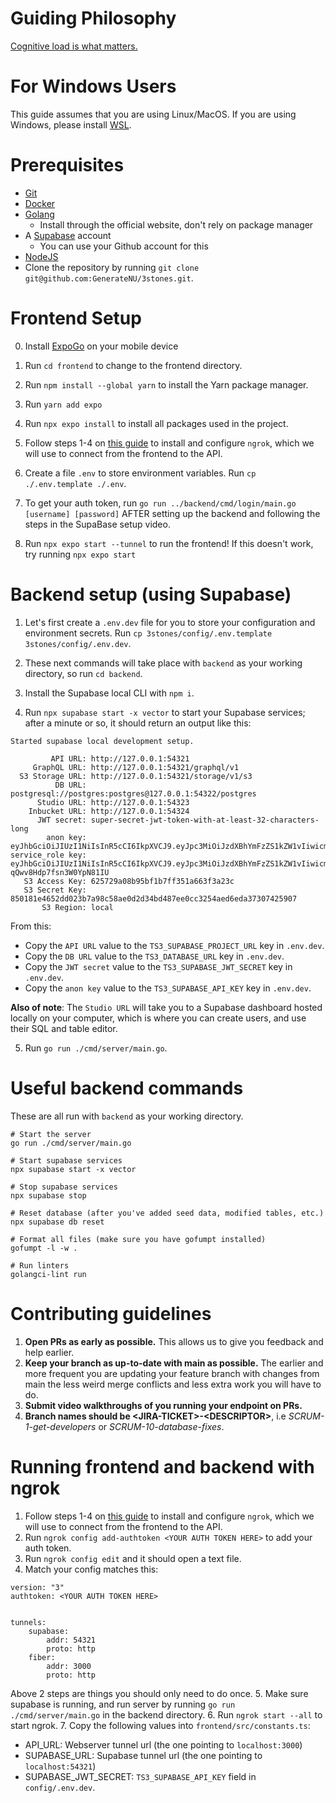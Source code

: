# Guiding Philosophy

[Cognitive load is what matters.](https://github.com/zakirullin/cognitive-load)

# For Windows Users

This guide assumes that you are using Linux/MacOS. If you are using Windows, please install [WSL](https://learn.microsoft.com/en-us/windows/wsl/install).

# Prerequisites

- [Git](https://git-scm.com/)
- [Docker](https://docs.docker.com/get-started/get-docker/)
- [Golang](https://go.dev/)
  - Install through the official website, don't rely on package manager
- A [Supabase](https://supabase.com/) account
  - You can use your Github account for this
- [NodeJS](https://nodejs.org/en/)
- Clone the repository by running `git clone git@github.com:GenerateNU/3stones.git`.

# Frontend Setup

0. Install [ExpoGo](https://expo.dev/go) on your mobile device

1. Run `cd frontend` to change to the frontend directory.

2. Run `npm install --global yarn` to install the Yarn package manager.

3. Run `yarn add expo`

4. Run `npx expo install` to install all packages used in the project.

5. Follow steps 1-4 on [this guide](https://ngrok.com/docs/getting-started/) to install and configure `ngrok`, which we will use to connect from the frontend to the API.

6. Create a file `.env` to store environment variables. Run `cp ./.env.template ./.env`.

7. To get your auth token, run `go run ../backend/cmd/login/main.go [username] [password]` AFTER setting up the backend and following the steps in the SupaBase setup video.

8. Run `npx expo start --tunnel` to run the frontend! If this doesn't work, try running `npx expo start`

# Backend setup (using Supabase)

1. Let's first create a `.env.dev` file for you to store your configuration and environment secrets. Run `cp 3stones/config/.env.template 3stones/config/.env.dev`.

2. These next commands will take place with `backend` as your working directory, so run `cd backend`.

3. Install the Supabase local CLI with `npm i`.

4. Run `npx supabase start -x vector` to start your Supabase services; after a minute or so, it should return an output like this:

```
Started supabase local development setup.

         API URL: http://127.0.0.1:54321
     GraphQL URL: http://127.0.0.1:54321/graphql/v1
  S3 Storage URL: http://127.0.0.1:54321/storage/v1/s3
          DB URL: postgresql://postgres:postgres@127.0.0.1:54322/postgres
      Studio URL: http://127.0.0.1:54323
    Inbucket URL: http://127.0.0.1:54324
      JWT secret: super-secret-jwt-token-with-at-least-32-characters-long
        anon key: eyJhbGciOiJIUzI1NiIsInR5cCI6IkpXVCJ9.eyJpc3MiOiJzdXBhYmFzZS1kZW1vIiwicm9sZSI6ImFub24iLCJleHAiOjE5ODM4MTI5OTZ9.CRXP1A7WOeoJeXxjNni43kdQwgnWNReilDMblYTn_I0
service_role key: eyJhbGciOiJIUzI1NiIsInR5cCI6IkpXVCJ9.eyJpc3MiOiJzdXBhYmFzZS1kZW1vIiwicm9sZSI6InNlcnZpY2Vfcm9sZSIsImV4cCI6MTk4MzgxMjk5Nn0.EGIM96RAZx35lJzdJsyH-qQwv8Hdp7fsn3W0YpN81IU
   S3 Access Key: 625729a08b95bf1b7ff351a663f3a23c
   S3 Secret Key: 850181e4652dd023b7a98c58ae0d2d34bd487ee0cc3254aed6eda37307425907
       S3 Region: local
```

From this:

- Copy the `API URL` value to the `TS3_SUPABASE_PROJECT_URL` key in `.env.dev`.
- Copy the `DB URL` value to the `TS3_DATABASE_URL` key in `.env.dev`.
- Copy the `JWT secret` value to the `TS3_SUPABASE_JWT_SECRET` key in `.env.dev`.
- Copy the `anon key` value to the `TS3_SUPABASE_API_KEY` key in `.env.dev`.

**Also of note**: The `Studio URL` will take you to a Supabase dashboard hosted locally on your computer, which is where you can create users, and use their SQL and table editor.

5. Run `go run ./cmd/server/main.go`.

# Useful backend commands

These are all run with `backend` as your working directory.

```
# Start the server
go run ./cmd/server/main.go

# Start supabase services
npx supabase start -x vector

# Stop supabase services
npx supabase stop

# Reset database (after you've added seed data, modified tables, etc.)
npx supabase db reset

# Format all files (make sure you have gofumpt installed)
gofumpt -l -w .

# Run linters
golangci-lint run
```

# Contributing guidelines
1. **Open PRs as early as possible.** This allows us to give you feedback and help earlier.
2. **Keep your branch as up-to-date with main as possible.** The earlier and more frequent you are updating your feature branch with changes from main the less weird merge conflicts and less extra work you will have to do.
3. **Submit video walkthroughs of you running your endpoint on PRs.** 
4. **Branch names should be \<JIRA-TICKET\>-\<DESCRIPTOR\>**, i.e _SCRUM-1-get-developers_ or _SCRUM-10-database-fixes_.

# Running frontend and backend with ngrok
1. Follow steps 1-4 on [this guide](https://ngrok.com/docs/getting-started/) to install and configure `ngrok`, which we will use to connect from the frontend to the API.
2. Run `ngrok config add-authtoken <YOUR AUTH TOKEN HERE>` to add your auth token.
3. Run `ngrok config edit` and it should open a text file.
4. Match your config matches this:
```
version: "3"
authtoken: <YOUR AUTH TOKEN HERE>


tunnels:
    supabase:
        addr: 54321
        proto: http
    fiber:
        addr: 3000
        proto: http
```
Above 2 steps are things you should only need to do once.
5. Make sure supabase is running, and run server by running `go run ./cmd/server/main.go` in the backend directory.
6. Run `ngrok start --all` to start ngrok.
7. Copy the following values into `frontend/src/constants.ts`:
  - API_URL: Webserver tunnel url (the one pointing to `localhost:3000`)
  - SUPABASE_URL: Supabase tunnel url (the one pointing to `localhost:54321`)
  - SUPABASE_JWT_SECRET: `TS3_SUPABASE_API_KEY` field in `config/.env.dev`.